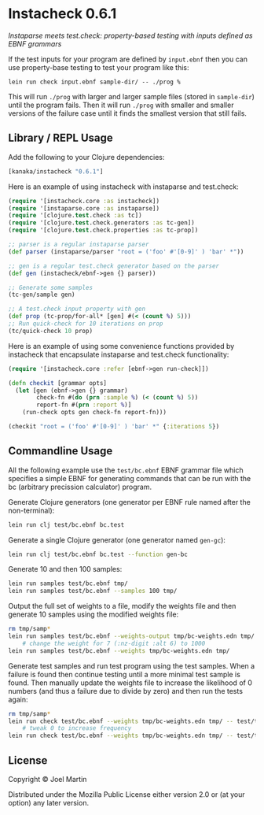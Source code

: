 # Instacheck 0.6.1

*Instaparse meets test.check: property-based testing with inputs defined as EBNF grammars*

If the test inputs for your program are defined by `input.ebnf` then
you can use property-base testing to test your program like this:

```
lein run check input.ebnf sample-dir/ -- ./prog %
```

This will run `./prog` with larger and larger sample files (stored in
`sample-dir`) until the program fails. Then it will run `./prog` with
smaller and smaller versions of the failure case until it finds the
smallest version that still fails.

## Library / REPL Usage

Add the following to your Clojure dependencies:

```clojure
[kanaka/instacheck "0.6.1"]
```

Here is an example of using instacheck with instaparse and test.check:

```clojure
(require '[instacheck.core :as instacheck])
(require '[instaparse.core :as instaparse])
(require '[clojure.test.check :as tc])
(require '[clojure.test.check.generators :as tc-gen])
(require '[clojure.test.check.properties :as tc-prop])

;; parser is a regular instaparse parser
(def parser (instaparse/parser "root = ('foo' #'[0-9]' ) 'bar' *"))

;; gen is a regular test.check generator based on the parser
(def gen (instacheck/ebnf->gen {} parser))

;; Generate some samples
(tc-gen/sample gen)

;; A test.check input property with gen
(def prop (tc-prop/for-all* [gen] #(< (count %) 5)))
;; Run quick-check for 10 iterations on prop
(tc/quick-check 10 prop)
```

Here is an example of using some convenience functions provided by
instacheck that encapsulate instaparse and test.check functionality:

```clojure
(require '[instacheck.core :refer [ebnf->gen run-check]])

(defn checkit [grammar opts]
  (let [gen (ebnf->gen {} grammar)
        check-fn #(do (prn :sample %) (< (count %) 5))
        report-fn #(prn :report %)]
    (run-check opts gen check-fn report-fn)))

(checkit "root = ('foo' #'[0-9]' ) 'bar' *" {:iterations 5})
```


## Commandline Usage

All the following example use the `test/bc.ebnf` EBNF grammar file
which specifies a simple EBNF for generating commands that can be run
with the bc (arbitrary precission calculator) program.

Generate Clojure generators (one generator per EBNF rule named after
the non-terminal):

```bash
lein run clj test/bc.ebnf bc.test
```

Generate a single Clojure generator (one generator named `gen-gc`):

```bash
lein run clj test/bc.ebnf bc.test --function gen-bc
```

Generate 10 and then 100 samples:

```bash
lein run samples test/bc.ebnf tmp/
lein run samples test/bc.ebnf --samples 100 tmp/
```

Output the full set of weights to a file, modify the weights file and
then generate 10 samples using the modified weights file:

```bash
rm tmp/samp*
lein run samples test/bc.ebnf --weights-output tmp/bc-weights.edn tmp/
    # change the weight for 7 (:nz-digit :alt 6) to 1000
lein run samples test/bc.ebnf --weights tmp/bc-weights.edn tmp/
```

Generate test samples and run test program using the test samples.
When a failure is found then continue testing until a more minimal
test sample is found. Then manually update the weights file to
increase the likelihood of 0 numbers (and thus a failure due to divide
by zero) and then run the tests again:

```bash
rm tmp/samp*
lein run check test/bc.ebnf --weights tmp/bc-weights.edn tmp/ -- test/testbc.sh -q %
    # tweak 0 to increase frequency
lein run check test/bc.ebnf --weights tmp/bc-weights.edn tmp/ -- test/testbc.sh -q %
```

## License

Copyright © Joel Martin

Distributed under the Mozilla Public License either version 2.0 or (at
your option) any later version.
